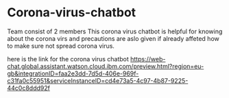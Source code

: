 # Corona-virus-chatbot

Team consist of 2 members
This corona virus chatbot is helpful for knowing about the corona virs and precautions are aslo given if already affeted how to make sure not spread corona virus.

here is the link  for the corona virus chatbot
https://web-chat.global.assistant.watson.cloud.ibm.com/preview.html?region=eu-gb&integrationID=faa2e3dd-7d5d-406e-969f-c31fa0c55951&serviceInstanceID=cd4e73a5-4c97-4b87-9225-44c0c8ddd92f
